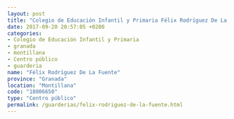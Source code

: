 ```yaml
---
layout: post
title: "Colegio de Educación Infantil y Primaria Félix Rodríguez De La Fuente"
date: 2017-09-20 20:57:05 +0200
categories:
- Colegio de Educación Infantil y Primaria
- granada
- montillana
- Centro público
- guarderia
name: "Félix Rodríguez De La Fuente"
province: "Granada"
location: "Montillana"
code: "18006650"
type: "Centro público"
permalink: /guarderias/felix-rodriguez-de-la-fuente.html
---
```

